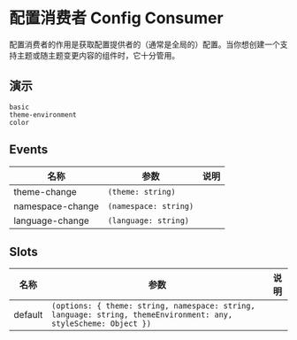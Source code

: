 # 配置消费者 Config Consumer
配置消费者的作用是获取配置提供者的（通常是全局的）配置。当你想创建一个支持主题或随主题变更内容的组件时，它十分管用。
## 演示
```demo
basic
theme-environment
color
```
## Events
|名称|参数|说明|
|-|-|-|
|theme-change|`(theme: string)`||
|namespace-change|`(namespace: string)`||
|language-change|`(language: string)`||

## Slots
|名称|参数|说明|
|-|-|-|
|default|`(options: { theme: string, namespace: string, language: string, themeEnvironment: any, styleScheme: Object })`||